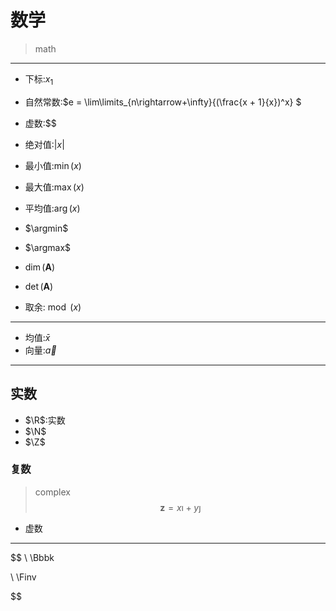 

# 数学
> math

---
- 下标:$x_1$


- 自然常数:$e = \lim\limits_{n\rightarrow+\infty}{(\frac{x + 1}{x})^x} $

- 虚数:$$


- 绝对值:$|x|$

- 最小值:$\min{\left( x \right)}$
- 最大值:$\max{\left( x \right)}$
- 平均值:$\arg{\left( x \right)}$
- $\argmin$
- $\argmax$


- $\dim(\pmb{A})$
- $\det(\pmb{A})$

- 取余:$\bmod{\left( x \right)}$


---
- 均值:$\bar{x}$
- 向量:$\vec{a}$

---
## 实数
- $\R$:实数
- $\N$
- $\Z$

### 复数
> complex
$$
\pmb{z} = x \imath + y  \jmath
$$
- 虚数

---
$$
\\
\Bbbk

\\
\Finv


$$